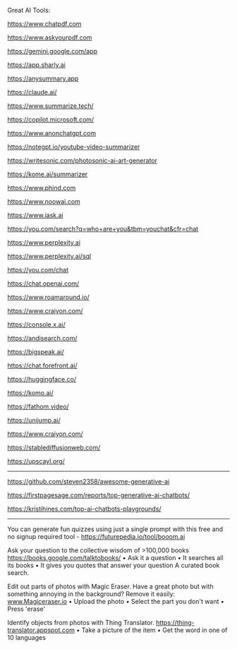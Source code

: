 Great AI Tools:

https://www.chatpdf.com

https://www.askyourpdf.com

https://gemini.google.com/app

https://app.sharly.ai

https://anysummary.app

https://claude.ai/

https://www.summarize.tech/

https://copilot.microsoft.com/

https://www.anonchatgpt.com

https://notegpt.io/youtube-video-summarizer

https://writesonic.com/photosonic-ai-art-generator

https://kome.ai/summarizer

https://www.phind.com

https://www.noowai.com

https://www.iask.ai

https://you.com/search?q=who+are+you&tbm=youchat&cfr=chat

https://www.perplexity.ai

https://www.perplexity.ai/sql

https://you.com/chat

https://chat.openai.com/

https://www.roamaround.io/

https://www.craiyon.com/

https://console.x.ai/

https://andisearch.com/

https://bigspeak.ai/

https://chat.forefront.ai/

https://huggingface.co/

https://komo.ai/

https://fathom.video/

https://unijump.ai/

https://www.craiyon.com/

https://stablediffusionweb.com/

https://upscayl.org/


--------------------------------------------------------------------------------------------

https://github.com/steven2358/awesome-generative-ai

https://firstpagesage.com/reports/top-generative-ai-chatbots/

https://kristihines.com/top-ai-chatbots-playgrounds/

--------------------------------------------------------------------------------------------

You can generate fun quizzes using just a single prompt with this free and no signup required tool -
https://futurepedia.io/tool/booom.ai

Ask your question to the collective wisdom of >100,000 books
https://books.google.com/talktobooks/
• Ask it a question
• It searches all its books
• It gives you quotes that answer your question
A curated book search.


Edit out parts of photos with Magic Eraser. Have a great photo but with something annoying in the background?
Remove it easily:
www.Magiceraser.io
• Upload the photo
• Select the part you don't want
• Press 'erase'


Identify objects from photos with Thing Translator.
https://thing-translator.appspot.com
• Take a picture of the item
• Get the word in one of 10 languages





